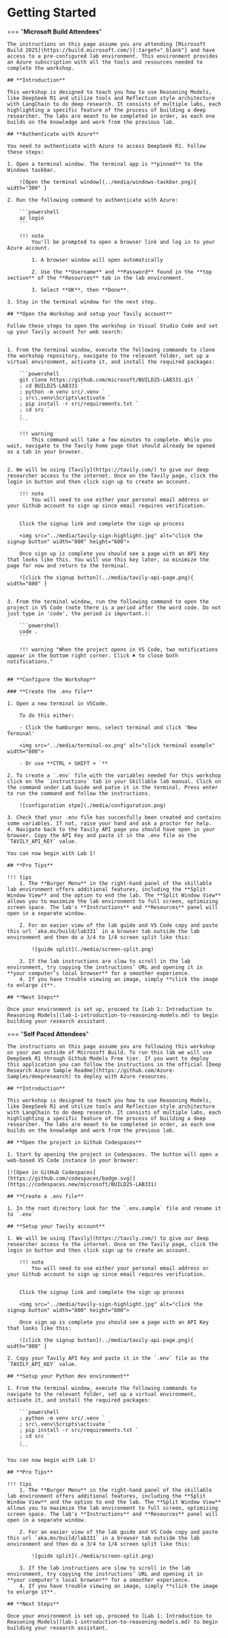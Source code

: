 # Getting Started

=== "**Microsoft Build Attendees**"

    The instructions on this page assume you are attending [Microsoft Build 2025](https://build.microsoft.com/){:target="_blank"} and have access to a pre-configured lab environment. This environment provides an Azure subscription with all the tools and resources needed to complete the workshop. 

    ## **Introduction**

    This workshop is designed to teach you how to use Reasoning Models, like DeepSeek R1 and utilize tools and Reflection style architecture with LangChain to do deep research. It consists of multiple labs, each highlighting a specific feature of the process of building a deep researcher. The labs are meant to be completed in order, as each one builds on the knowledge and work from the previous lab.

    ## **Authenticate with Azure**

    You need to authenticate with Azure to access DeepSeek R1. Follow these steps:

    1. Open a terminal window. The terminal app is **pinned** to the Windows taskbar.

        ![Open the terminal window](../media/windows-taskbar.png){ width="300" }

    2. Run the following command to authenticate with Azure:

        ```powershell
        az login
        ```

        !!! note
            You'll be prompted to open a browser link and log in to your Azure account.

            1. A browser window will open automatically

            2. Use the **Username** and **Password** found in the **top section** of the **Resources** tab in the lab environment.

            3. Select **OK**, then **Done**.

    3. Stay in the terminal window for the next step.

    ## **Open the Workshop and setup your Tavily account**

    Follow these steps to open the workshop in Visual Studio Code and set up your Tavily account for web search:


    1. From the terminal window, execute the following commands to clone the workshop repository, navigate to the relevant folder, set up a virtual environment, activate it, and install the required packages:

        ```powershell
        git clone https://github.com/microsoft/BUILD25-LAB331.git `
        ; cd BUILD25-LAB331 `
        ; python -m venv src/.venv `
        ; src\.venv\Scripts\activate `
        ; pip install -r src/requirements.txt `
        ; cd src `
        ;
        ```

        !!! warning
            This command will take a few minutes to complete. While you wait, navigate to the Tavily home page that should already be opened as a tab in your browser. 


    2. We will be using [Tavily](https://tavily.com/) to give our deep researcher access to the internet. Once on the Tavily page, click the login in button and then click sign up to create an account. 

        !!! note
            You will need to use either your personal email address or your Github account to sign up since email requires verification. 


        Click the signup link and complete the sign up process 

        <img src="../media/tavily-sign-highlight.jpg" alt="click the signup button" width="800" height="600">

        Once sign up is complete you should see a page with an API Key that looks like this. You will use this key later, so minimize the page for now and return to the terminal. 

        ![click the signup button](../media/tavily-api-page.png){ width="800" }


    3. From the terminal window, run the following command to open the project in VS Code (note there is a period after the word code. Do not just type in 'code', the period is important.):

        ```powershell
        code .
        ```

        !!! warning "When the project opens in VS Code, two notifications appear in the bottom right corner. Click ✖ to close both notifications."


    ## **Configure the Workshop**

    ### **Create the .env file**

    1. Open a new terminal in VSCode. 
    
        To do this either:

        - Click the hamburger menu, select terminal and click 'New Terminal' 

        <img src="../media/terminal-ex.png" alt="click terminal example" width="800">

        - Or use **CTRL + SHIFT + `**

    2. To create a `.env` file with the variables needed for this workshop click on the `instructions` tab in your Skillable lab manual. Click on the command under Lab Guide and patse it in the terminal. Press enter to run the command and follow the instructions.

        ![configuration stpe](./media/configuration.png)

    3. Check that your .env file has succesfully been created and contains some variables. If not, raise your hand and ask a proctor for help.
    4. Navigate back to the Tavily API page you should have open in your browser. Copy the API Key and paste it in the .env file as the `TAVILY_API_KEY` value.

    You can now begin with Lab 1! 

    ## **Pro Tips**

    !!! tips
        1. The **Burger Menu** in the right-hand panel of the skillable lab environment offers additional features, including the **Split Window View** and the option to end the lab. The **Split Window View** allows you to maximize the lab environment to full screen, optimizing screen space. The lab's **Instructions** and **Resources** panel will open in a separate window.

        2. For an easier view of the lab guide and VS Code copy and paste this url `aka.ms/build/lab331` in a browser tab outside the lab environment and then do a 3/4 to 1/4 screen split like this: 

            ![guide split](./media/screen-split.png)

        3. If the lab instructions are slow to scroll in the lab environment, try copying the instructions’ URL and opening it in **your computer’s local browser** for a smoother experience.
        4. If you have trouble viewing an image, simply **click the image to enlarge it**.

    ## **Next Steps**

    Once your environment is set up, proceed to [Lab 1: Introduction to Reasoning Models](lab-1-introduction-to-reasoning-models.md) to begin building your research assistant.

=== "**Self Paced Attendees**"

    The instructions on this page assume you are following this workshop on your own outside of Microsoft Build. To run this lab we will use DeepSeek R1 through Github Models Free tier. If you want to deploy this application you can follow the instructions in the official [Deep Research Azure Sample Readme](https://github.com/Azure-Samples/deepresearch) to deploy with Azure resources.

    ## **Introduction**

    This workshop is designed to teach you how to use Reasoning Models, like DeepSeek R1 and utilize tools and Reflection style architecture with LangChain to do deep research. It consists of multiple labs, each highlighting a specific feature of the process of building a deep researcher. The labs are meant to be completed in order, as each one builds on the knowledge and work from the previous lab.

    ## **Open the project in Github Codespaces**

    1. Start by opening the project in Codespaces. The button will open a web-based VS Code instance in your browser:
   
    [![Open in GitHub Codespaces](https://github.com/codespaces/badge.svg)](https://codespaces.new/microsoft/BUILD25-LAB331)
    
    ## **Create a .env file**

    1. In the root directory look for the `.env.sample` file and rename it to `.env`

    ## **Setup your Tavily account**

    1. We will be using [Tavily](https://tavily.com/) to give our deep researcher access to the internet. Once on the Tavily page, click the login in button and then click sign up to create an account. 

        !!! note
            You will need to use either your personal email address or your Github account to sign up since email requires verification. 


        Click the signup link and complete the sign up process 

        <img src="../media/tavily-sign-highlight.jpg" alt="click the signup button" width="800" height="600">

        Once sign up is complete you should see a page with an API Key that looks like this: 

        ![click the signup button](../media/tavily-api-page.png){ width="800" }

    2. Copy your Tavily API Key and paste it in the `.env` file as the `TAVILY_API_KEY` value.

    ## **Setup your Python dev environment**

    1. From the terminal window, execute the following commands to navigate to the relevant folder, set up a virtual environment, activate it, and install the required packages:

        ```powershell
        ; python -m venv src/.venv `
        ; src\.venv\Scripts\activate `
        ; pip install -r src/requirements.txt `
        ; cd src `
        ;
        ```
        
    You can now begin with Lab 1! 

    ## **Pro Tips**

    !!! tips
        1. The **Burger Menu** in the right-hand panel of the skillable lab environment offers additional features, including the **Split Window View** and the option to end the lab. The **Split Window View** allows you to maximize the lab environment to full screen, optimizing screen space. The lab's **Instructions** and **Resources** panel will open in a separate window.

        2. For an easier view of the lab guide and VS Code copy and paste this url `aka.ms/build/lab331` in a browser tab outside the lab environment and then do a 3/4 to 1/4 screen split like this: 

            ![guide split](./media/screen-split.png)

        3. If the lab instructions are slow to scroll in the lab environment, try copying the instructions’ URL and opening it in **your computer’s local browser** for a smoother experience.
        4. If you have trouble viewing an image, simply **click the image to enlarge it**.

    ## **Next Steps**

    Once your environment is set up, proceed to [Lab 1: Introduction to Reasoning Models](lab-1-introduction-to-reasoning-models.md) to begin building your research assistant.


